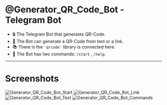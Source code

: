 # @Generator_QR_Code_Bot - Telegram Bot

- :lock: The Telegram Bot that generates QR-Code.
- :link: The Bot can generate a QR-Code from text or a link.
- :books: There is the `'qrcode'` library is connected here.
- :open_file_folder: The Bot has two commands: `/start` , `/help`.

---

# Screenshots
 
 ![Generator_QR_Code_Bot_Start](https://github.com/nikit0ns/Screenshots/blob/master/Generator_QR_Code_Bot_Start.png)
 ![Generator_QR_Code_Bot_Link](https://github.com/nikit0ns/Screenshots/blob/master/Generator_QR_Code_Bot_Link.png)
 ![Generator_QR_Code_Bot_Text](https://github.com/nikit0ns/Screenshots/blob/master/Generator_QR_Code_Bot_Text.png)
 ![Generator_QR_Code_Bot_Commands](https://github.com/nikit0ns/Screenshots/blob/master/Generator_QR_Code_Bot_Commands.png)
